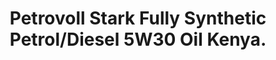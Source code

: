 ---
title: Petrovoll Stark Fully Synthetic Petrol/Diesel 5W30 Oil Kenya.
layout: product
name: Petrovöll STÄRK FULLY SYNTHETIC GASOLINE ENGINE OIL
image: ../../assets/img/5w 30 straight.jpg
image2: ../../assets/img/5w 30 straight.jpg
grade: SAE 5W30
sizes: 4L, 1L
base_api: SN/CF
description: Kenya High Performance German Petrovoll Fully Synthetic SAE 5W40 Petrol/Diesel oil. Approved for use in Kenya and in, VW, BMW, Mercedes-Benz, all Japanese cars and many more.
product_description: Petrovöll STÄRK Fully Synthetic is a high-performance motor oil with optimised temperature-viscosity characteristics. Developed especially for modern petrol-driven and/or diesel car engines, it provides optimum protection for engines requiring multi-grade oil and is manufactured on the basis of fully synthetic PAO’s (poly-alpha olefins) with an optimized viscosity range. The optimum balance of its base oils and additives, developed specifically for this application, result in the outstanding performance level of this motor oil.
performance: API SN/CF, ACEA A3/B4-12, MB 226.5/229.3/229.51, BMW longLife-01, VW 502.00/505.00, Renault RN0700,RN0710, Porsche A40, PSA 871N2296.
benefits:
    - Provides exceptional detergency and anti-wear properties for extended maintenance intervals
    - Delivers the highest level of oxidation stability and lowered HTHS viscosity for maximum fuel savings
    - Provides reliable protection against corrosion, black sludge and piston deposits
    - Ensures optimal performance due to the lubricant’s synthetic basis added to high performance additives
    - Extends drain capability and ensures the best possible cold-start properties and rapid lubrication of the engine
---